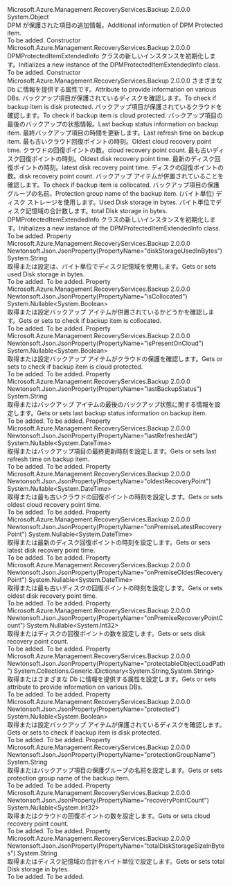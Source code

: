 <Type Name="DPMProtectedItemExtendedInfo" FullName="Microsoft.Azure.Management.RecoveryServices.Backup.Models.DPMProtectedItemExtendedInfo">
  <TypeSignature Language="C#" Value="public class DPMProtectedItemExtendedInfo" />
  <TypeSignature Language="ILAsm" Value=".class public auto ansi beforefieldinit DPMProtectedItemExtendedInfo extends System.Object" />
  <TypeSignature Language="DocId" Value="T:Microsoft.Azure.Management.RecoveryServices.Backup.Models.DPMProtectedItemExtendedInfo" />
  <TypeSignature Language="VB.NET" Value="Public Class DPMProtectedItemExtendedInfo" />
  <TypeSignature Language="F#" Value="type DPMProtectedItemExtendedInfo = class" />
  <AssemblyInfo>
    <AssemblyName>Microsoft.Azure.Management.RecoveryServices.Backup</AssemblyName>
    <AssemblyVersion>2.0.0.0</AssemblyVersion>
  </AssemblyInfo>
  <Base>
    <BaseTypeName>System.Object</BaseTypeName>
  </Base>
  <Interfaces />
  <Docs>
    <summary>
            <span data-ttu-id="23d5a-101">DPM が保護された項目の追加情報。</span><span class="sxs-lookup"><span data-stu-id="23d5a-101">Additional information of DPM Protected item.</span></span>
            </summary>
    <remarks>To be added.</remarks>
  </Docs>
  <Members>
    <Member MemberName=".ctor">
      <MemberSignature Language="C#" Value="public DPMProtectedItemExtendedInfo ();" />
      <MemberSignature Language="ILAsm" Value=".method public hidebysig specialname rtspecialname instance void .ctor() cil managed" />
      <MemberSignature Language="DocId" Value="M:Microsoft.Azure.Management.RecoveryServices.Backup.Models.DPMProtectedItemExtendedInfo.#ctor" />
      <MemberSignature Language="VB.NET" Value="Public Sub New ()" />
      <MemberType>Constructor</MemberType>
      <AssemblyInfo>
        <AssemblyName>Microsoft.Azure.Management.RecoveryServices.Backup</AssemblyName>
        <AssemblyVersion>2.0.0.0</AssemblyVersion>
      </AssemblyInfo>
      <Parameters />
      <Docs>
        <summary>
            <span data-ttu-id="23d5a-102">DPMProtectedItemExtendedInfo クラスの新しいインスタンスを初期化します。</span><span class="sxs-lookup"><span data-stu-id="23d5a-102">Initializes a new instance of the DPMProtectedItemExtendedInfo class.</span></span>
            </summary>
        <remarks>To be added.</remarks>
      </Docs>
    </Member>
    <Member MemberName=".ctor">
      <MemberSignature Language="C#" Value="public DPMProtectedItemExtendedInfo (System.Collections.Generic.IDictionary&lt;string,string&gt; protectableObjectLoadPath = null, Nullable&lt;bool&gt; protectedProperty = null, Nullable&lt;bool&gt; isPresentOnCloud = null, string lastBackupStatus = null, Nullable&lt;DateTime&gt; lastRefreshedAt = null, Nullable&lt;DateTime&gt; oldestRecoveryPoint = null, Nullable&lt;int&gt; recoveryPointCount = null, Nullable&lt;DateTime&gt; onPremiseOldestRecoveryPoint = null, Nullable&lt;DateTime&gt; onPremiseLatestRecoveryPoint = null, Nullable&lt;int&gt; onPremiseRecoveryPointCount = null, Nullable&lt;bool&gt; isCollocated = null, string protectionGroupName = null, string diskStorageUsedInBytes = null, string totalDiskStorageSizeInBytes = null);" />
      <MemberSignature Language="ILAsm" Value=".method public hidebysig specialname rtspecialname instance void .ctor(class System.Collections.Generic.IDictionary`2&lt;string, string&gt; protectableObjectLoadPath, valuetype System.Nullable`1&lt;bool&gt; protectedProperty, valuetype System.Nullable`1&lt;bool&gt; isPresentOnCloud, string lastBackupStatus, valuetype System.Nullable`1&lt;valuetype System.DateTime&gt; lastRefreshedAt, valuetype System.Nullable`1&lt;valuetype System.DateTime&gt; oldestRecoveryPoint, valuetype System.Nullable`1&lt;int32&gt; recoveryPointCount, valuetype System.Nullable`1&lt;valuetype System.DateTime&gt; onPremiseOldestRecoveryPoint, valuetype System.Nullable`1&lt;valuetype System.DateTime&gt; onPremiseLatestRecoveryPoint, valuetype System.Nullable`1&lt;int32&gt; onPremiseRecoveryPointCount, valuetype System.Nullable`1&lt;bool&gt; isCollocated, string protectionGroupName, string diskStorageUsedInBytes, string totalDiskStorageSizeInBytes) cil managed" />
      <MemberSignature Language="DocId" Value="M:Microsoft.Azure.Management.RecoveryServices.Backup.Models.DPMProtectedItemExtendedInfo.#ctor(System.Collections.Generic.IDictionary{System.String,System.String},System.Nullable{System.Boolean},System.Nullable{System.Boolean},System.String,System.Nullable{System.DateTime},System.Nullable{System.DateTime},System.Nullable{System.Int32},System.Nullable{System.DateTime},System.Nullable{System.DateTime},System.Nullable{System.Int32},System.Nullable{System.Boolean},System.String,System.String,System.String)" />
      <MemberSignature Language="VB.NET" Value="Public Sub New (Optional protectableObjectLoadPath As IDictionary(Of String, String) = null, Optional protectedProperty As Nullable(Of Boolean) = null, Optional isPresentOnCloud As Nullable(Of Boolean) = null, Optional lastBackupStatus As String = null, Optional lastRefreshedAt As Nullable(Of DateTime) = null, Optional oldestRecoveryPoint As Nullable(Of DateTime) = null, Optional recoveryPointCount As Nullable(Of Integer) = null, Optional onPremiseOldestRecoveryPoint As Nullable(Of DateTime) = null, Optional onPremiseLatestRecoveryPoint As Nullable(Of DateTime) = null, Optional onPremiseRecoveryPointCount As Nullable(Of Integer) = null, Optional isCollocated As Nullable(Of Boolean) = null, Optional protectionGroupName As String = null, Optional diskStorageUsedInBytes As String = null, Optional totalDiskStorageSizeInBytes As String = null)" />
      <MemberSignature Language="F#" Value="new Microsoft.Azure.Management.RecoveryServices.Backup.Models.DPMProtectedItemExtendedInfo : System.Collections.Generic.IDictionary&lt;string, string&gt; * Nullable&lt;bool&gt; * Nullable&lt;bool&gt; * string * Nullable&lt;DateTime&gt; * Nullable&lt;DateTime&gt; * Nullable&lt;int&gt; * Nullable&lt;DateTime&gt; * Nullable&lt;DateTime&gt; * Nullable&lt;int&gt; * Nullable&lt;bool&gt; * string * string * string -&gt; Microsoft.Azure.Management.RecoveryServices.Backup.Models.DPMProtectedItemExtendedInfo" Usage="new Microsoft.Azure.Management.RecoveryServices.Backup.Models.DPMProtectedItemExtendedInfo (protectableObjectLoadPath, protectedProperty, isPresentOnCloud, lastBackupStatus, lastRefreshedAt, oldestRecoveryPoint, recoveryPointCount, onPremiseOldestRecoveryPoint, onPremiseLatestRecoveryPoint, onPremiseRecoveryPointCount, isCollocated, protectionGroupName, diskStorageUsedInBytes, totalDiskStorageSizeInBytes)" />
      <MemberType>Constructor</MemberType>
      <AssemblyInfo>
        <AssemblyName>Microsoft.Azure.Management.RecoveryServices.Backup</AssemblyName>
        <AssemblyVersion>2.0.0.0</AssemblyVersion>
      </AssemblyInfo>
      <Parameters>
        <Parameter Name="protectableObjectLoadPath" Type="System.Collections.Generic.IDictionary&lt;System.String,System.String&gt;" />
        <Parameter Name="protectedProperty" Type="System.Nullable&lt;System.Boolean&gt;" />
        <Parameter Name="isPresentOnCloud" Type="System.Nullable&lt;System.Boolean&gt;" />
        <Parameter Name="lastBackupStatus" Type="System.String" />
        <Parameter Name="lastRefreshedAt" Type="System.Nullable&lt;System.DateTime&gt;" />
        <Parameter Name="oldestRecoveryPoint" Type="System.Nullable&lt;System.DateTime&gt;" />
        <Parameter Name="recoveryPointCount" Type="System.Nullable&lt;System.Int32&gt;" />
        <Parameter Name="onPremiseOldestRecoveryPoint" Type="System.Nullable&lt;System.DateTime&gt;" />
        <Parameter Name="onPremiseLatestRecoveryPoint" Type="System.Nullable&lt;System.DateTime&gt;" />
        <Parameter Name="onPremiseRecoveryPointCount" Type="System.Nullable&lt;System.Int32&gt;" />
        <Parameter Name="isCollocated" Type="System.Nullable&lt;System.Boolean&gt;" />
        <Parameter Name="protectionGroupName" Type="System.String" />
        <Parameter Name="diskStorageUsedInBytes" Type="System.String" />
        <Parameter Name="totalDiskStorageSizeInBytes" Type="System.String" />
      </Parameters>
      <Docs>
        <param name="protectableObjectLoadPath"><span data-ttu-id="23d5a-103">さまざまな Db に情報を提供する属性です。</span><span class="sxs-lookup"><span data-stu-id="23d5a-103">Attribute to provide information on various DBs.</span></span></param>
        <param name="protectedProperty"><span data-ttu-id="23d5a-104">バックアップ項目が保護されているディスクを確認します。</span><span class="sxs-lookup"><span data-stu-id="23d5a-104">To check if backup item is disk protected.</span></span></param>
        <param name="isPresentOnCloud"><span data-ttu-id="23d5a-105">バックアップ項目が保護されているクラウドを確認します。</span><span class="sxs-lookup"><span data-stu-id="23d5a-105">To check if backup item is cloud protected.</span></span></param>
        <param name="lastBackupStatus"><span data-ttu-id="23d5a-106">バックアップ項目の最後のバックアップの状態情報。</span><span class="sxs-lookup"><span data-stu-id="23d5a-106">Last backup status information on backup item.</span></span></param>
        <param name="lastRefreshedAt"><span data-ttu-id="23d5a-107">最終バックアップ項目の時間を更新します。</span><span class="sxs-lookup"><span data-stu-id="23d5a-107">Last refresh time on backup item.</span></span></param>
        <param name="oldestRecoveryPoint"><span data-ttu-id="23d5a-108">最も古いクラウド回復ポイントの時刻。</span><span class="sxs-lookup"><span data-stu-id="23d5a-108">Oldest cloud recovery point time.</span></span></param>
        <param name="recoveryPointCount"><span data-ttu-id="23d5a-109">クラウドの回復ポイントの数。</span><span class="sxs-lookup"><span data-stu-id="23d5a-109">cloud recovery point count.</span></span></param>
        <param name="onPremiseOldestRecoveryPoint"><span data-ttu-id="23d5a-110">最も古いディスク回復ポイントの時刻。</span><span class="sxs-lookup"><span data-stu-id="23d5a-110">Oldest disk recovery point time.</span></span></param>
        <param name="onPremiseLatestRecoveryPoint"><span data-ttu-id="23d5a-111">最新のディスク回復ポイントの時刻。</span><span class="sxs-lookup"><span data-stu-id="23d5a-111">latest disk recovery point time.</span></span></param>
        <param name="onPremiseRecoveryPointCount"><span data-ttu-id="23d5a-112">ディスクの回復ポイントの数。</span><span class="sxs-lookup"><span data-stu-id="23d5a-112">disk recovery point count.</span></span></param>
        <param name="isCollocated"><span data-ttu-id="23d5a-113">バックアップ アイテムが併置されていることを確認します。</span><span class="sxs-lookup"><span data-stu-id="23d5a-113">To check if backup item is collocated.</span></span></param>
        <param name="protectionGroupName"><span data-ttu-id="23d5a-114">バックアップ項目の保護グループの名前。</span><span class="sxs-lookup"><span data-stu-id="23d5a-114">Protection group name of the backup item.</span></span></param>
        <param name="diskStorageUsedInBytes"><span data-ttu-id="23d5a-115">(バイト単位) ディスク ストレージを使用します。</span><span class="sxs-lookup"><span data-stu-id="23d5a-115">Used Disk storage in bytes.</span></span></param>
        <param name="totalDiskStorageSizeInBytes"><span data-ttu-id="23d5a-116">バイト単位でディスク記憶域の合計数します。</span><span class="sxs-lookup"><span data-stu-id="23d5a-116">total Disk storage in bytes.</span></span></param>
        <summary>
            <span data-ttu-id="23d5a-117">DPMProtectedItemExtendedInfo クラスの新しいインスタンスを初期化します。</span><span class="sxs-lookup"><span data-stu-id="23d5a-117">Initializes a new instance of the DPMProtectedItemExtendedInfo class.</span></span>
            </summary>
        <remarks>To be added.</remarks>
      </Docs>
    </Member>
    <Member MemberName="DiskStorageUsedInBytes">
      <MemberSignature Language="C#" Value="public string DiskStorageUsedInBytes { get; set; }" />
      <MemberSignature Language="ILAsm" Value=".property instance string DiskStorageUsedInBytes" />
      <MemberSignature Language="DocId" Value="P:Microsoft.Azure.Management.RecoveryServices.Backup.Models.DPMProtectedItemExtendedInfo.DiskStorageUsedInBytes" />
      <MemberSignature Language="VB.NET" Value="Public Property DiskStorageUsedInBytes As String" />
      <MemberSignature Language="F#" Value="member this.DiskStorageUsedInBytes : string with get, set" Usage="Microsoft.Azure.Management.RecoveryServices.Backup.Models.DPMProtectedItemExtendedInfo.DiskStorageUsedInBytes" />
      <MemberType>Property</MemberType>
      <AssemblyInfo>
        <AssemblyName>Microsoft.Azure.Management.RecoveryServices.Backup</AssemblyName>
        <AssemblyVersion>2.0.0.0</AssemblyVersion>
      </AssemblyInfo>
      <Attributes>
        <Attribute>
          <AttributeName>Newtonsoft.Json.JsonProperty(PropertyName="diskStorageUsedInBytes")</AttributeName>
        </Attribute>
      </Attributes>
      <ReturnValue>
        <ReturnType>System.String</ReturnType>
      </ReturnValue>
      <Docs>
        <summary>
            <span data-ttu-id="23d5a-118">取得または設定は、バイト単位でディスク記憶域を使用します。</span><span class="sxs-lookup"><span data-stu-id="23d5a-118">Gets or sets used Disk storage in bytes.</span></span>
            </summary>
        <value>To be added.</value>
        <remarks>To be added.</remarks>
      </Docs>
    </Member>
    <Member MemberName="IsCollocated">
      <MemberSignature Language="C#" Value="public Nullable&lt;bool&gt; IsCollocated { get; set; }" />
      <MemberSignature Language="ILAsm" Value=".property instance valuetype System.Nullable`1&lt;bool&gt; IsCollocated" />
      <MemberSignature Language="DocId" Value="P:Microsoft.Azure.Management.RecoveryServices.Backup.Models.DPMProtectedItemExtendedInfo.IsCollocated" />
      <MemberSignature Language="VB.NET" Value="Public Property IsCollocated As Nullable(Of Boolean)" />
      <MemberSignature Language="F#" Value="member this.IsCollocated : Nullable&lt;bool&gt; with get, set" Usage="Microsoft.Azure.Management.RecoveryServices.Backup.Models.DPMProtectedItemExtendedInfo.IsCollocated" />
      <MemberType>Property</MemberType>
      <AssemblyInfo>
        <AssemblyName>Microsoft.Azure.Management.RecoveryServices.Backup</AssemblyName>
        <AssemblyVersion>2.0.0.0</AssemblyVersion>
      </AssemblyInfo>
      <Attributes>
        <Attribute>
          <AttributeName>Newtonsoft.Json.JsonProperty(PropertyName="isCollocated")</AttributeName>
        </Attribute>
      </Attributes>
      <ReturnValue>
        <ReturnType>System.Nullable&lt;System.Boolean&gt;</ReturnType>
      </ReturnValue>
      <Docs>
        <summary>
            <span data-ttu-id="23d5a-119">取得または設定バックアップ アイテムが併置されているかどうかを確認します。</span><span class="sxs-lookup"><span data-stu-id="23d5a-119">Gets or sets to check if backup item is collocated.</span></span>
            </summary>
        <value>To be added.</value>
        <remarks>To be added.</remarks>
      </Docs>
    </Member>
    <Member MemberName="IsPresentOnCloud">
      <MemberSignature Language="C#" Value="public Nullable&lt;bool&gt; IsPresentOnCloud { get; set; }" />
      <MemberSignature Language="ILAsm" Value=".property instance valuetype System.Nullable`1&lt;bool&gt; IsPresentOnCloud" />
      <MemberSignature Language="DocId" Value="P:Microsoft.Azure.Management.RecoveryServices.Backup.Models.DPMProtectedItemExtendedInfo.IsPresentOnCloud" />
      <MemberSignature Language="VB.NET" Value="Public Property IsPresentOnCloud As Nullable(Of Boolean)" />
      <MemberSignature Language="F#" Value="member this.IsPresentOnCloud : Nullable&lt;bool&gt; with get, set" Usage="Microsoft.Azure.Management.RecoveryServices.Backup.Models.DPMProtectedItemExtendedInfo.IsPresentOnCloud" />
      <MemberType>Property</MemberType>
      <AssemblyInfo>
        <AssemblyName>Microsoft.Azure.Management.RecoveryServices.Backup</AssemblyName>
        <AssemblyVersion>2.0.0.0</AssemblyVersion>
      </AssemblyInfo>
      <Attributes>
        <Attribute>
          <AttributeName>Newtonsoft.Json.JsonProperty(PropertyName="isPresentOnCloud")</AttributeName>
        </Attribute>
      </Attributes>
      <ReturnValue>
        <ReturnType>System.Nullable&lt;System.Boolean&gt;</ReturnType>
      </ReturnValue>
      <Docs>
        <summary>
            <span data-ttu-id="23d5a-120">取得または設定バックアップ アイテムがクラウドの保護を確認します。</span><span class="sxs-lookup"><span data-stu-id="23d5a-120">Gets or sets to check if backup item is cloud protected.</span></span>
            </summary>
        <value>To be added.</value>
        <remarks>To be added.</remarks>
      </Docs>
    </Member>
    <Member MemberName="LastBackupStatus">
      <MemberSignature Language="C#" Value="public string LastBackupStatus { get; set; }" />
      <MemberSignature Language="ILAsm" Value=".property instance string LastBackupStatus" />
      <MemberSignature Language="DocId" Value="P:Microsoft.Azure.Management.RecoveryServices.Backup.Models.DPMProtectedItemExtendedInfo.LastBackupStatus" />
      <MemberSignature Language="VB.NET" Value="Public Property LastBackupStatus As String" />
      <MemberSignature Language="F#" Value="member this.LastBackupStatus : string with get, set" Usage="Microsoft.Azure.Management.RecoveryServices.Backup.Models.DPMProtectedItemExtendedInfo.LastBackupStatus" />
      <MemberType>Property</MemberType>
      <AssemblyInfo>
        <AssemblyName>Microsoft.Azure.Management.RecoveryServices.Backup</AssemblyName>
        <AssemblyVersion>2.0.0.0</AssemblyVersion>
      </AssemblyInfo>
      <Attributes>
        <Attribute>
          <AttributeName>Newtonsoft.Json.JsonProperty(PropertyName="lastBackupStatus")</AttributeName>
        </Attribute>
      </Attributes>
      <ReturnValue>
        <ReturnType>System.String</ReturnType>
      </ReturnValue>
      <Docs>
        <summary>
            <span data-ttu-id="23d5a-121">取得またはバックアップ アイテムの最後のバックアップ状態に関する情報を設定します。</span><span class="sxs-lookup"><span data-stu-id="23d5a-121">Gets or sets last backup status information on backup item.</span></span>
            </summary>
        <value>To be added.</value>
        <remarks>To be added.</remarks>
      </Docs>
    </Member>
    <Member MemberName="LastRefreshedAt">
      <MemberSignature Language="C#" Value="public Nullable&lt;DateTime&gt; LastRefreshedAt { get; set; }" />
      <MemberSignature Language="ILAsm" Value=".property instance valuetype System.Nullable`1&lt;valuetype System.DateTime&gt; LastRefreshedAt" />
      <MemberSignature Language="DocId" Value="P:Microsoft.Azure.Management.RecoveryServices.Backup.Models.DPMProtectedItemExtendedInfo.LastRefreshedAt" />
      <MemberSignature Language="VB.NET" Value="Public Property LastRefreshedAt As Nullable(Of DateTime)" />
      <MemberSignature Language="F#" Value="member this.LastRefreshedAt : Nullable&lt;DateTime&gt; with get, set" Usage="Microsoft.Azure.Management.RecoveryServices.Backup.Models.DPMProtectedItemExtendedInfo.LastRefreshedAt" />
      <MemberType>Property</MemberType>
      <AssemblyInfo>
        <AssemblyName>Microsoft.Azure.Management.RecoveryServices.Backup</AssemblyName>
        <AssemblyVersion>2.0.0.0</AssemblyVersion>
      </AssemblyInfo>
      <Attributes>
        <Attribute>
          <AttributeName>Newtonsoft.Json.JsonProperty(PropertyName="lastRefreshedAt")</AttributeName>
        </Attribute>
      </Attributes>
      <ReturnValue>
        <ReturnType>System.Nullable&lt;System.DateTime&gt;</ReturnType>
      </ReturnValue>
      <Docs>
        <summary>
            <span data-ttu-id="23d5a-122">取得またはバックアップ項目の最終更新時刻を設定します。</span><span class="sxs-lookup"><span data-stu-id="23d5a-122">Gets or sets last refresh time on backup item.</span></span>
            </summary>
        <value>To be added.</value>
        <remarks>To be added.</remarks>
      </Docs>
    </Member>
    <Member MemberName="OldestRecoveryPoint">
      <MemberSignature Language="C#" Value="public Nullable&lt;DateTime&gt; OldestRecoveryPoint { get; set; }" />
      <MemberSignature Language="ILAsm" Value=".property instance valuetype System.Nullable`1&lt;valuetype System.DateTime&gt; OldestRecoveryPoint" />
      <MemberSignature Language="DocId" Value="P:Microsoft.Azure.Management.RecoveryServices.Backup.Models.DPMProtectedItemExtendedInfo.OldestRecoveryPoint" />
      <MemberSignature Language="VB.NET" Value="Public Property OldestRecoveryPoint As Nullable(Of DateTime)" />
      <MemberSignature Language="F#" Value="member this.OldestRecoveryPoint : Nullable&lt;DateTime&gt; with get, set" Usage="Microsoft.Azure.Management.RecoveryServices.Backup.Models.DPMProtectedItemExtendedInfo.OldestRecoveryPoint" />
      <MemberType>Property</MemberType>
      <AssemblyInfo>
        <AssemblyName>Microsoft.Azure.Management.RecoveryServices.Backup</AssemblyName>
        <AssemblyVersion>2.0.0.0</AssemblyVersion>
      </AssemblyInfo>
      <Attributes>
        <Attribute>
          <AttributeName>Newtonsoft.Json.JsonProperty(PropertyName="oldestRecoveryPoint")</AttributeName>
        </Attribute>
      </Attributes>
      <ReturnValue>
        <ReturnType>System.Nullable&lt;System.DateTime&gt;</ReturnType>
      </ReturnValue>
      <Docs>
        <summary>
            <span data-ttu-id="23d5a-123">取得または最も古いクラウドの回復ポイントの時刻を設定します。</span><span class="sxs-lookup"><span data-stu-id="23d5a-123">Gets or sets oldest cloud recovery point time.</span></span>
            </summary>
        <value>To be added.</value>
        <remarks>To be added.</remarks>
      </Docs>
    </Member>
    <Member MemberName="OnPremiseLatestRecoveryPoint">
      <MemberSignature Language="C#" Value="public Nullable&lt;DateTime&gt; OnPremiseLatestRecoveryPoint { get; set; }" />
      <MemberSignature Language="ILAsm" Value=".property instance valuetype System.Nullable`1&lt;valuetype System.DateTime&gt; OnPremiseLatestRecoveryPoint" />
      <MemberSignature Language="DocId" Value="P:Microsoft.Azure.Management.RecoveryServices.Backup.Models.DPMProtectedItemExtendedInfo.OnPremiseLatestRecoveryPoint" />
      <MemberSignature Language="VB.NET" Value="Public Property OnPremiseLatestRecoveryPoint As Nullable(Of DateTime)" />
      <MemberSignature Language="F#" Value="member this.OnPremiseLatestRecoveryPoint : Nullable&lt;DateTime&gt; with get, set" Usage="Microsoft.Azure.Management.RecoveryServices.Backup.Models.DPMProtectedItemExtendedInfo.OnPremiseLatestRecoveryPoint" />
      <MemberType>Property</MemberType>
      <AssemblyInfo>
        <AssemblyName>Microsoft.Azure.Management.RecoveryServices.Backup</AssemblyName>
        <AssemblyVersion>2.0.0.0</AssemblyVersion>
      </AssemblyInfo>
      <Attributes>
        <Attribute>
          <AttributeName>Newtonsoft.Json.JsonProperty(PropertyName="onPremiseLatestRecoveryPoint")</AttributeName>
        </Attribute>
      </Attributes>
      <ReturnValue>
        <ReturnType>System.Nullable&lt;System.DateTime&gt;</ReturnType>
      </ReturnValue>
      <Docs>
        <summary>
            <span data-ttu-id="23d5a-124">取得または最新のディスク回復ポイントの時刻を設定します。</span><span class="sxs-lookup"><span data-stu-id="23d5a-124">Gets or sets latest disk recovery point time.</span></span>
            </summary>
        <value>To be added.</value>
        <remarks>To be added.</remarks>
      </Docs>
    </Member>
    <Member MemberName="OnPremiseOldestRecoveryPoint">
      <MemberSignature Language="C#" Value="public Nullable&lt;DateTime&gt; OnPremiseOldestRecoveryPoint { get; set; }" />
      <MemberSignature Language="ILAsm" Value=".property instance valuetype System.Nullable`1&lt;valuetype System.DateTime&gt; OnPremiseOldestRecoveryPoint" />
      <MemberSignature Language="DocId" Value="P:Microsoft.Azure.Management.RecoveryServices.Backup.Models.DPMProtectedItemExtendedInfo.OnPremiseOldestRecoveryPoint" />
      <MemberSignature Language="VB.NET" Value="Public Property OnPremiseOldestRecoveryPoint As Nullable(Of DateTime)" />
      <MemberSignature Language="F#" Value="member this.OnPremiseOldestRecoveryPoint : Nullable&lt;DateTime&gt; with get, set" Usage="Microsoft.Azure.Management.RecoveryServices.Backup.Models.DPMProtectedItemExtendedInfo.OnPremiseOldestRecoveryPoint" />
      <MemberType>Property</MemberType>
      <AssemblyInfo>
        <AssemblyName>Microsoft.Azure.Management.RecoveryServices.Backup</AssemblyName>
        <AssemblyVersion>2.0.0.0</AssemblyVersion>
      </AssemblyInfo>
      <Attributes>
        <Attribute>
          <AttributeName>Newtonsoft.Json.JsonProperty(PropertyName="onPremiseOldestRecoveryPoint")</AttributeName>
        </Attribute>
      </Attributes>
      <ReturnValue>
        <ReturnType>System.Nullable&lt;System.DateTime&gt;</ReturnType>
      </ReturnValue>
      <Docs>
        <summary>
            <span data-ttu-id="23d5a-125">取得または最も古いディスクの回復ポイントの時刻を設定します。</span><span class="sxs-lookup"><span data-stu-id="23d5a-125">Gets or sets oldest disk recovery point time.</span></span>
            </summary>
        <value>To be added.</value>
        <remarks>To be added.</remarks>
      </Docs>
    </Member>
    <Member MemberName="OnPremiseRecoveryPointCount">
      <MemberSignature Language="C#" Value="public Nullable&lt;int&gt; OnPremiseRecoveryPointCount { get; set; }" />
      <MemberSignature Language="ILAsm" Value=".property instance valuetype System.Nullable`1&lt;int32&gt; OnPremiseRecoveryPointCount" />
      <MemberSignature Language="DocId" Value="P:Microsoft.Azure.Management.RecoveryServices.Backup.Models.DPMProtectedItemExtendedInfo.OnPremiseRecoveryPointCount" />
      <MemberSignature Language="VB.NET" Value="Public Property OnPremiseRecoveryPointCount As Nullable(Of Integer)" />
      <MemberSignature Language="F#" Value="member this.OnPremiseRecoveryPointCount : Nullable&lt;int&gt; with get, set" Usage="Microsoft.Azure.Management.RecoveryServices.Backup.Models.DPMProtectedItemExtendedInfo.OnPremiseRecoveryPointCount" />
      <MemberType>Property</MemberType>
      <AssemblyInfo>
        <AssemblyName>Microsoft.Azure.Management.RecoveryServices.Backup</AssemblyName>
        <AssemblyVersion>2.0.0.0</AssemblyVersion>
      </AssemblyInfo>
      <Attributes>
        <Attribute>
          <AttributeName>Newtonsoft.Json.JsonProperty(PropertyName="onPremiseRecoveryPointCount")</AttributeName>
        </Attribute>
      </Attributes>
      <ReturnValue>
        <ReturnType>System.Nullable&lt;System.Int32&gt;</ReturnType>
      </ReturnValue>
      <Docs>
        <summary>
            <span data-ttu-id="23d5a-126">取得またはディスクの回復ポイントの数を設定します。</span><span class="sxs-lookup"><span data-stu-id="23d5a-126">Gets or sets disk recovery point count.</span></span>
            </summary>
        <value>To be added.</value>
        <remarks>To be added.</remarks>
      </Docs>
    </Member>
    <Member MemberName="ProtectableObjectLoadPath">
      <MemberSignature Language="C#" Value="public System.Collections.Generic.IDictionary&lt;string,string&gt; ProtectableObjectLoadPath { get; set; }" />
      <MemberSignature Language="ILAsm" Value=".property instance class System.Collections.Generic.IDictionary`2&lt;string, string&gt; ProtectableObjectLoadPath" />
      <MemberSignature Language="DocId" Value="P:Microsoft.Azure.Management.RecoveryServices.Backup.Models.DPMProtectedItemExtendedInfo.ProtectableObjectLoadPath" />
      <MemberSignature Language="VB.NET" Value="Public Property ProtectableObjectLoadPath As IDictionary(Of String, String)" />
      <MemberSignature Language="F#" Value="member this.ProtectableObjectLoadPath : System.Collections.Generic.IDictionary&lt;string, string&gt; with get, set" Usage="Microsoft.Azure.Management.RecoveryServices.Backup.Models.DPMProtectedItemExtendedInfo.ProtectableObjectLoadPath" />
      <MemberType>Property</MemberType>
      <AssemblyInfo>
        <AssemblyName>Microsoft.Azure.Management.RecoveryServices.Backup</AssemblyName>
        <AssemblyVersion>2.0.0.0</AssemblyVersion>
      </AssemblyInfo>
      <Attributes>
        <Attribute>
          <AttributeName>Newtonsoft.Json.JsonProperty(PropertyName="protectableObjectLoadPath")</AttributeName>
        </Attribute>
      </Attributes>
      <ReturnValue>
        <ReturnType>System.Collections.Generic.IDictionary&lt;System.String,System.String&gt;</ReturnType>
      </ReturnValue>
      <Docs>
        <summary>
            <span data-ttu-id="23d5a-127">取得またはさまざまな Db に情報を提供する属性を設定します。</span><span class="sxs-lookup"><span data-stu-id="23d5a-127">Gets or sets attribute to provide information on various DBs.</span></span>
            </summary>
        <value>To be added.</value>
        <remarks>To be added.</remarks>
      </Docs>
    </Member>
    <Member MemberName="ProtectedProperty">
      <MemberSignature Language="C#" Value="public Nullable&lt;bool&gt; ProtectedProperty { get; set; }" />
      <MemberSignature Language="ILAsm" Value=".property instance valuetype System.Nullable`1&lt;bool&gt; ProtectedProperty" />
      <MemberSignature Language="DocId" Value="P:Microsoft.Azure.Management.RecoveryServices.Backup.Models.DPMProtectedItemExtendedInfo.ProtectedProperty" />
      <MemberSignature Language="VB.NET" Value="Public Property ProtectedProperty As Nullable(Of Boolean)" />
      <MemberSignature Language="F#" Value="member this.ProtectedProperty : Nullable&lt;bool&gt; with get, set" Usage="Microsoft.Azure.Management.RecoveryServices.Backup.Models.DPMProtectedItemExtendedInfo.ProtectedProperty" />
      <MemberType>Property</MemberType>
      <AssemblyInfo>
        <AssemblyName>Microsoft.Azure.Management.RecoveryServices.Backup</AssemblyName>
        <AssemblyVersion>2.0.0.0</AssemblyVersion>
      </AssemblyInfo>
      <Attributes>
        <Attribute>
          <AttributeName>Newtonsoft.Json.JsonProperty(PropertyName="protected")</AttributeName>
        </Attribute>
      </Attributes>
      <ReturnValue>
        <ReturnType>System.Nullable&lt;System.Boolean&gt;</ReturnType>
      </ReturnValue>
      <Docs>
        <summary>
            <span data-ttu-id="23d5a-128">取得または設定バックアップ アイテムが保護されているディスクを確認します。</span><span class="sxs-lookup"><span data-stu-id="23d5a-128">Gets or sets to check if backup item is disk protected.</span></span>
            </summary>
        <value>To be added.</value>
        <remarks>To be added.</remarks>
      </Docs>
    </Member>
    <Member MemberName="ProtectionGroupName">
      <MemberSignature Language="C#" Value="public string ProtectionGroupName { get; set; }" />
      <MemberSignature Language="ILAsm" Value=".property instance string ProtectionGroupName" />
      <MemberSignature Language="DocId" Value="P:Microsoft.Azure.Management.RecoveryServices.Backup.Models.DPMProtectedItemExtendedInfo.ProtectionGroupName" />
      <MemberSignature Language="VB.NET" Value="Public Property ProtectionGroupName As String" />
      <MemberSignature Language="F#" Value="member this.ProtectionGroupName : string with get, set" Usage="Microsoft.Azure.Management.RecoveryServices.Backup.Models.DPMProtectedItemExtendedInfo.ProtectionGroupName" />
      <MemberType>Property</MemberType>
      <AssemblyInfo>
        <AssemblyName>Microsoft.Azure.Management.RecoveryServices.Backup</AssemblyName>
        <AssemblyVersion>2.0.0.0</AssemblyVersion>
      </AssemblyInfo>
      <Attributes>
        <Attribute>
          <AttributeName>Newtonsoft.Json.JsonProperty(PropertyName="protectionGroupName")</AttributeName>
        </Attribute>
      </Attributes>
      <ReturnValue>
        <ReturnType>System.String</ReturnType>
      </ReturnValue>
      <Docs>
        <summary>
            <span data-ttu-id="23d5a-129">取得またはバックアップ項目の保護グループの名前を設定します。</span><span class="sxs-lookup"><span data-stu-id="23d5a-129">Gets or sets protection group name of the backup item.</span></span>
            </summary>
        <value>To be added.</value>
        <remarks>To be added.</remarks>
      </Docs>
    </Member>
    <Member MemberName="RecoveryPointCount">
      <MemberSignature Language="C#" Value="public Nullable&lt;int&gt; RecoveryPointCount { get; set; }" />
      <MemberSignature Language="ILAsm" Value=".property instance valuetype System.Nullable`1&lt;int32&gt; RecoveryPointCount" />
      <MemberSignature Language="DocId" Value="P:Microsoft.Azure.Management.RecoveryServices.Backup.Models.DPMProtectedItemExtendedInfo.RecoveryPointCount" />
      <MemberSignature Language="VB.NET" Value="Public Property RecoveryPointCount As Nullable(Of Integer)" />
      <MemberSignature Language="F#" Value="member this.RecoveryPointCount : Nullable&lt;int&gt; with get, set" Usage="Microsoft.Azure.Management.RecoveryServices.Backup.Models.DPMProtectedItemExtendedInfo.RecoveryPointCount" />
      <MemberType>Property</MemberType>
      <AssemblyInfo>
        <AssemblyName>Microsoft.Azure.Management.RecoveryServices.Backup</AssemblyName>
        <AssemblyVersion>2.0.0.0</AssemblyVersion>
      </AssemblyInfo>
      <Attributes>
        <Attribute>
          <AttributeName>Newtonsoft.Json.JsonProperty(PropertyName="recoveryPointCount")</AttributeName>
        </Attribute>
      </Attributes>
      <ReturnValue>
        <ReturnType>System.Nullable&lt;System.Int32&gt;</ReturnType>
      </ReturnValue>
      <Docs>
        <summary>
            <span data-ttu-id="23d5a-130">取得またはクラウドの回復ポイントの数を設定します。</span><span class="sxs-lookup"><span data-stu-id="23d5a-130">Gets or sets cloud recovery point count.</span></span>
            </summary>
        <value>To be added.</value>
        <remarks>To be added.</remarks>
      </Docs>
    </Member>
    <Member MemberName="TotalDiskStorageSizeInBytes">
      <MemberSignature Language="C#" Value="public string TotalDiskStorageSizeInBytes { get; set; }" />
      <MemberSignature Language="ILAsm" Value=".property instance string TotalDiskStorageSizeInBytes" />
      <MemberSignature Language="DocId" Value="P:Microsoft.Azure.Management.RecoveryServices.Backup.Models.DPMProtectedItemExtendedInfo.TotalDiskStorageSizeInBytes" />
      <MemberSignature Language="VB.NET" Value="Public Property TotalDiskStorageSizeInBytes As String" />
      <MemberSignature Language="F#" Value="member this.TotalDiskStorageSizeInBytes : string with get, set" Usage="Microsoft.Azure.Management.RecoveryServices.Backup.Models.DPMProtectedItemExtendedInfo.TotalDiskStorageSizeInBytes" />
      <MemberType>Property</MemberType>
      <AssemblyInfo>
        <AssemblyName>Microsoft.Azure.Management.RecoveryServices.Backup</AssemblyName>
        <AssemblyVersion>2.0.0.0</AssemblyVersion>
      </AssemblyInfo>
      <Attributes>
        <Attribute>
          <AttributeName>Newtonsoft.Json.JsonProperty(PropertyName="totalDiskStorageSizeInBytes")</AttributeName>
        </Attribute>
      </Attributes>
      <ReturnValue>
        <ReturnType>System.String</ReturnType>
      </ReturnValue>
      <Docs>
        <summary>
            <span data-ttu-id="23d5a-131">取得またはディスク記憶域の合計をバイト単位で設定します。</span><span class="sxs-lookup"><span data-stu-id="23d5a-131">Gets or sets total Disk storage in bytes.</span></span>
            </summary>
        <value>To be added.</value>
        <remarks>To be added.</remarks>
      </Docs>
    </Member>
  </Members>
</Type>